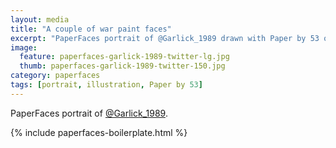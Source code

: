 ```yaml
---
layout: media
title: "A couple of war paint faces"
excerpt: "PaperFaces portrait of @Garlick_1989 drawn with Paper by 53 on an iPad."
image: 
  feature: paperfaces-garlick-1989-twitter-lg.jpg
  thumb: paperfaces-garlick-1989-twitter-150.jpg
category: paperfaces
tags: [portrait, illustration, Paper by 53]
---
```


PaperFaces portrait of [@Garlick_1989](http://twitter.com/Garlick_1989).

{% include paperfaces-boilerplate.html %}